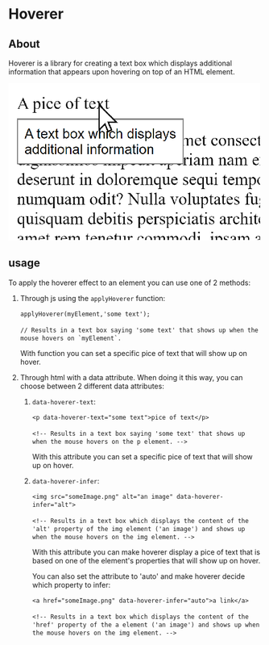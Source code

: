# Hoverer

## About

Hoverer is a library for creating a text box which displays additional information that appears upon hovering on top of an HTML element.

![An example image](readmeFiles/example.png)

## usage

To apply the hoverer effect to an element you can use one of 2 methods:

1. Through js using the `applyHoverer` function:

   ```
   applyHoverer(myElement,'some text');

   // Results in a text box saying 'some text' that shows up when the mouse hovers on `myElement`.
   ```

   With function you can set a specific pice of text that will show up on hover.

1. Through html with a data attribute. When doing it this way, you can choose between 2 different data attributes:

   1. `data-hoverer-text`:

      ```
      <p data-hoverer-text="some text">pice of text</p>

      <!-- Results in a text box saying 'some text' that shows up when the mouse hovers on the p element. -->
      ```

      With this attribute you can set a specific pice of text that will show up on hover.

   1. `data-hoverer-infer`:

      ```
      <img src="someImage.png" alt="an image" data-hoverer-infer="alt">

      <!-- Results in a text box which displays the content of the 'alt' property of the img element ('an image') and shows up when the mouse hovers on the img element. -->
      ```

      With this attribute you can make hoverer display a pice of text that is based on one of the element's properties that will show up on hover.

      You can also set the attribute to 'auto' and make hoverer decide which property to infer:

      ```
      <a href="someImage.png" data-hoverer-infer="auto">a link</a>

      <!-- Results in a text box which displays the content of the 'href' property of the a element ('an image') and shows up when the mouse hovers on the img element. -->
      ```
